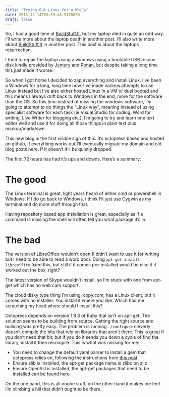 ```yaml
---
title: "Trying Out Linux for a While"
date: 2013-12-14T05:59:48.5170000
draft: false
---
```


<div class="entry-content"><p>So, I had a good time at <a href="http://BuildStuff.lt/">BuildStuff.lt</a>, but my laptop died in quite an odd way. I&rsquo;ll write more about the laptop death in another post.
I&rsquo;ll also write more about <a href="http://BuildStuff.lt/">BuildStuff.lt</a> in another post. This post is about the laptops resurrection.</p>

<p>I tried to repair the laptop using a windows using a bootable USB rescue disk kindly provided by <a href="https://twitter.com/thinkb4coding">Jemery</a> and <a href="https://twitter.com/ronanklyne">Ronan</a>, but despite taking a long time this just made it worse.</p>

<p>So when I got home I decided to zap everything and install Linux. I&rsquo;ve been a Windows for a long, long time now. I&rsquo;ve made various attempts to use Linux instead but I&rsquo;ve also either hosted Linux in a VM or duel booted and this means I always drift back to Windows in the end, more for the software than the OS. So this time instead of missing the windows software, I&rsquo;m going to attempt to do things the &ldquo;Linux way&rdquo;, meaning instead of using specialist software for each task (ie Visual Studio for coding, Word for writing, Live Writer for blogging etc.), I&rsquo;m going to try and learn one text editor well and use it for doing all those things in plain text plus markup/markdown.</p>

<p>This new blog is the first visible sign of this. It&rsquo;s octopress based and hosted on github, if everything works out I&rsquo;ll eventually migrate my domain and old blog posts here. If it doesn&rsquo;t it&rsquo;ll be quietly dropped.</p>

<p>The first 72 hours has had it&rsquo;s ups and downs. Here&rsquo;s a summary:</p>

<h1>The good</h1>

<p>The Linux terminal is great, light years heard of either cmd or powershell in Windows. If I do go back to Windows, I think I&rsquo;ll just use Cygwin as my terminal and do more stuff through that.</p>

<p>Having repository based app installation is great, especially as if a command is missing the shell will often tell you what package it&rsquo;s in.</p>

<h1>The bad</h1>

<p>The version of LibreOffice wouldn&rsquo;t open (I didn&rsquo;t want to use it for writing but I need to be able to read a word doc). Doing <code>apt-get install libreoffice</code> fixed this, but still if it comes pre-installed would be nice if it worked out the box, right?</p>

<p>The latest version of Skype wouldn&rsquo;t install, so I&rsquo;m stuck with one from apt-get which has no web cam support.</p>

<p>The cloud disky type thing I&rsquo;m using, copy.com, has a Linux client, but it comes with no installer. You install it where you like. Which had me scratching my head where should I install this?</p>

<p>Octopress depends on version 1.9.3 of Ruby that isn&rsquo;t on apt-get. The solution seems to be building from source. Getting the right source and building was pretty easy. The problem is running <code>./configure</code> cleverly doesn&rsquo;t compile the bits that rely on libraries that aren&rsquo;t there. This is great if you don&rsquo;t need that bit, but if you do it sends you down a cycle of find the library, install it then recompile. This is what was missing for me:</p>

<ul>
<li>You need to change the default yaml parser to install a gem that octopress relies on, following the instructions from <a href="http://collectiveidea.com/blog/archives/2011/10/31/install-ruby-193-with-libyaml-on-centos/">this post</a></li>
<li>Ensure zlib is installed, the apt-get package name is zlibc on zlib</li>
<li>Ensure OpenSsl is installed, the apt-get packages that need to be installed can be <a href="https://help.ubuntu.com/community/OpenSSL">found here</a></li>
</ul>


<p>On the one hand, this is all noobe stuff, on the other hand it makes me feel I&rsquo;m climbing a hill that didn&rsquo;t ought to be there.</p>

